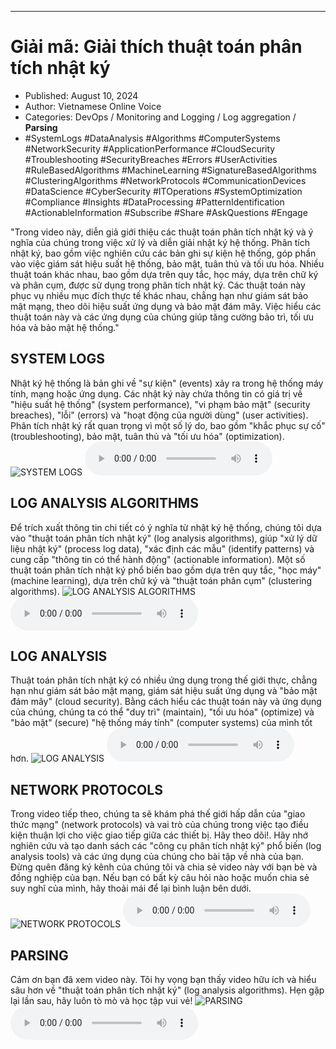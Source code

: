 
---

# Giải mã: Giải thích thuật toán phân tích nhật ký

- Published: August 10, 2024
- Author: Vietnamese Online Voice
- Categories: DevOps / Monitoring and Logging / Log aggregation / **Parsing**
- #SystemLogs #DataAnalysis #Algorithms #ComputerSystems #NetworkSecurity #ApplicationPerformance #CloudSecurity #Troubleshooting #SecurityBreaches #Errors #UserActivities #RuleBasedAlgorithms #MachineLearning #SignatureBasedAlgorithms #ClusteringAlgorithms #NetworkProtocols #CommunicationDevices #DataScience #CyberSecurity #ITOperations #SystemOptimization #Compliance #Insights #DataProcessing #PatternIdentification #ActionableInformation #Subscribe #Share #AskQuestions #Engage

"Trong video này, diễn giả giới thiệu các thuật toán phân tích nhật ký và ý nghĩa của chúng trong việc xử lý và diễn giải nhật ký hệ thống. Phân tích nhật ký, bao gồm việc nghiên cứu các bản ghi sự kiện hệ thống, góp phần vào việc giám sát hiệu suất hệ thống, bảo mật, tuân thủ và tối ưu hóa. Nhiều thuật toán khác nhau, bao gồm dựa trên quy tắc, học máy, dựa trên chữ ký và phân cụm, được sử dụng trong phân tích nhật ký. Các thuật toán này phục vụ nhiều mục đích thực tế khác nhau, chẳng hạn như giám sát bảo mật mạng, theo dõi hiệu suất ứng dụng và bảo mật đám mây. Việc hiểu các thuật toán này và các ứng dụng của chúng giúp tăng cường bảo trì, tối ưu hóa và bảo mật hệ thống."


## SYSTEM LOGS

Nhật ký hệ thống là bản ghi về "sự kiện" (events) xảy ra trong hệ thống máy tính, mạng hoặc ứng dụng. Các nhật ký này chứa thông tin có giá trị về "hiệu suất hệ thống" (system performance), "vi phạm bảo mật" (security breaches), "lỗi" (errors) và "hoạt động của người dùng" (user activities). Phân tích nhật ký rất quan trọng vì một số lý do, bao gồm "khắc phục sự cố" (troubleshooting), bảo mật, tuân thủ và "tối ưu hóa" (optimization).
![SYSTEM LOGS](https://http-archiver-apis-production-80.schnworks.com/storage/images/transitions/2024-08-10/transition-38125108287-Montserrat-Medium-673AB7.jpg)
<audio controls>
    <source src="https://http-archiver-apis-production-80.schnworks.com/storage/storage/audio/file-28631851604.mp3" type="audio/mpeg">
</audio>



## LOG ANALYSIS ALGORITHMS

Để trích xuất thông tin chi tiết có ý nghĩa từ nhật ký hệ thống, chúng tôi dựa vào "thuật toán phân tích nhật ký" (log analysis algorithms), giúp "xử lý dữ liệu nhật ký" (process log data), "xác định các mẫu" (identify patterns) và cung cấp "thông tin có thể hành động" (actionable information). Một số thuật toán phân tích nhật ký phổ biến bao gồm dựa trên quy tắc, "học máy" (machine learning), dựa trên chữ ký và "thuật toán phân cụm" (clustering algorithms).
![LOG ANALYSIS ALGORITHMS](https://http-archiver-apis-production-80.schnworks.com/storage/images/transitions/2024-08-10/transition--9305688094-Montserrat-SemiBold-283593.jpg)
<audio controls>
    <source src="https://http-archiver-apis-production-80.schnworks.com/storage/storage/audio/file-23487667942.mp3" type="audio/mpeg">
</audio>



## LOG ANALYSIS

Thuật toán phân tích nhật ký có nhiều ứng dụng trong thế giới thực, chẳng hạn như giám sát bảo mật mạng, giám sát hiệu suất ứng dụng và "bảo mật đám mây" (cloud security). Bằng cách hiểu các thuật toán này và ứng dụng của chúng, chúng ta có thể "duy trì" (maintain), "tối ưu hóa" (optimize) và "bảo mật" (secure) "hệ thống máy tính" (computer systems) của mình tốt hơn.
![LOG ANALYSIS](https://http-archiver-apis-production-80.schnworks.com/storage/images/transitions/2024-08-10/transition--15407880817-Montserrat-Medium-283593.jpg)
<audio controls>
    <source src="https://http-archiver-apis-production-80.schnworks.com/storage/storage/audio/file-13674753241.mp3" type="audio/mpeg">
</audio>



## NETWORK PROTOCOLS

Trong video tiếp theo, chúng ta sẽ khám phá thế giới hấp dẫn của "giao thức mạng" (network protocols) và vai trò của chúng trong việc tạo điều kiện thuận lợi cho việc giao tiếp giữa các thiết bị. Hãy theo dõi!. Hãy nhớ nghiên cứu và tạo danh sách các "công cụ phân tích nhật ký" phổ biến (log analysis tools) và các ứng dụng của chúng cho bài tập về nhà của bạn. Đừng quên đăng ký kênh của chúng tôi và chia sẻ video này với bạn bè và đồng nghiệp của bạn. Nếu bạn có bất kỳ câu hỏi nào hoặc muốn chia sẻ suy nghĩ của mình, hãy thoải mái để lại bình luận bên dưới.
![NETWORK PROTOCOLS](https://http-archiver-apis-production-80.schnworks.com/storage/images/transitions/2024-08-10/transition-37312913120-Montserrat-Medium-512DA8.jpg)
<audio controls>
    <source src="https://http-archiver-apis-production-80.schnworks.com/storage/storage/audio/file-11476502028.mp3" type="audio/mpeg">
</audio>



## PARSING

Cảm ơn bạn đã xem video này. Tôi hy vọng bạn thấy video hữu ích và hiểu sâu hơn về "thuật toán phân tích nhật ký" (log analysis algorithms). Hẹn gặp lại lần sau, hãy luôn tò mò và học tập vui vẻ!
![PARSING](https://http-archiver-apis-production-80.schnworks.com/storage/images/transitions/2024-08-10/transition-9012254253-Montserrat-Bold-9C27B0.jpg)
<audio controls>
    <source src="https://http-archiver-apis-production-80.schnworks.com/storage/storage/audio/file-10011510270.mp3" type="audio/mpeg">
</audio>

